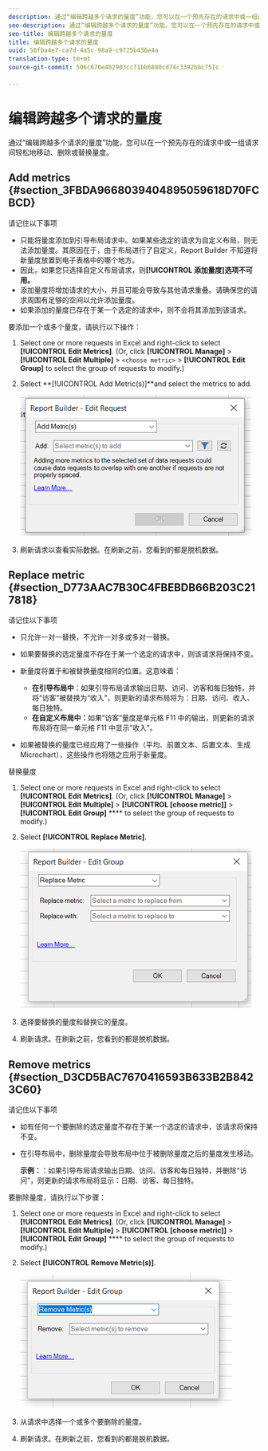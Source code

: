 ```yaml
---
description: 通过“编辑跨越多个请求的量度”功能，您可以在一个预先存在的请求中或一组请求间轻松地移动、删除或替换量度。
seo-description: 通过“编辑跨越多个请求的量度”功能，您可以在一个预先存在的请求中或一组请求间轻松地移动、删除或替换量度。
seo-title: 编辑跨越多个请求的量度
title: 编辑跨越多个请求的量度
uuid: 50fba4e7-ca7d-4a5c-98a9-c9725b436e4a
translation-type: tm+mt
source-git-commit: 506c670e4b2903cc71bb6880cd74c3392bbc751c

---
```



# 编辑跨越多个请求的量度

通过“编辑跨越多个请求的量度”功能，您可以在一个预先存在的请求中或一组请求间轻松地移动、删除或替换量度。

## Add metrics {#section_3FBDA9668039404895059618D70FCBCD}

请记住以下事项

* 只能将量度添加到引导布局请求中。如果某些选定的请求为自定义布局，则无法添加量度。其原因在于，由于布局进行了自定义，Report Builder 不知道将新量度放置到电子表格中的哪个地方。
* 因此，如果您只选择自定义布局请求，则&#x200B;**[!UICONTROL 添加量度]选项不可用。**
* 添加量度将增加请求的大小，并且可能会导致与其他请求重叠。请确保您的请求周围有足够的空间以允许添加量度。
* 如果添加的量度已存在于某一个选定的请求中，则不会将其添加到该请求。

要添加一个或多个量度，请执行以下操作：

1. Select one or more requests in Excel and right-click to select **[!UICONTROL Edit Metrics]**. (Or, click **[!UICONTROL Manage]** &gt; **[!UICONTROL Edit Multiple]** &gt; `<choose metric>` &gt; **[!UICONTROL Edit Group]** to select the group of requests to modify.)
1. Select **[!UICONTROL Add Metric(s)]**and select the metrics to add.

   ![](assets/add_metric.png)

1. 刷新请求以查看实际数据。在刷新之前，您看到的都是脱机数据。

## Replace metric {#section_D773AAC7B30C4FBEBDB66B203C217818}

请记住以下事项

* 只允许一对一替换，不允许一对多或多对一替换。
* 如果要替换的选定量度不存在于某一个选定的请求中，则该请求将保持不变。
* 新量度将置于和被替换量度相同的位置。这意味着：

   * **在引导布局中**：如果引导布局请求输出日期、访问、访客和每日独特，并将“访客”被替换为“收入”，则更新的请求布局将为：日期、访问、收入、每日独特。
   * **在自定义布局中：**&#x200B;如果“访客”量度是单元格 F11 中的输出，则更新的请求布局将在同一单元格 F11 中显示“收入”。

* 如果被替换的量度已经应用了一些操作（平均、前置文本、后置文本、生成 Microchart），这些操作也将随之应用于新量度。

替换量度

1. Select one or more requests in Excel and right-click to select **[!UICONTROL Edit Metrics]**. (Or, click **[!UICONTROL Manage]** &gt; **[!UICONTROL Edit Multiple]** &gt; **[!UICONTROL [choose metric]]** &gt; **[!UICONTROL Edit Group]** **** to select the group of requests to modify.)

1. Select **[!UICONTROL Replace Metric]**.

   ![](assets/replace_metric.png)

1. 选择要替换的量度和替换它的量度。
1. 刷新请求。在刷新之前，您看到的都是脱机数据。

## Remove metrics {#section_D3CD5BAC7670416593B633B2B8423C60}

请记住以下事项

* 如有任何一个要删除的选定量度不存在于某一个选定的请求中，该请求将保持不变。
* 在引导布局中，删除量度会导致布局中位于被删除量度之后的量度发生移动。

   **示例：**：如果引导布局请求输出日期、访问、访客和每日独特，并删除“访问”，则更新的请求布局将显示：日期、访客、每日独特。

要删除量度，请执行以下步骤：

1. Select one or more requests in Excel and right-click to select **[!UICONTROL Edit Metrics]**. (Or, click **[!UICONTROL Manage]** &gt; **[!UICONTROL Edit Multiple]** &gt; **[!UICONTROL [choose metric]]** &gt; **[!UICONTROL Edit Group]** **** to select the group of requests to modify.)

1. Select **[!UICONTROL Remove Metric(s)]**.

   ![](assets/remove_metric.png)

1. 从请求中选择一个或多个要删除的量度。
1. 刷新请求。在刷新之前，您看到的都是脱机数据。

